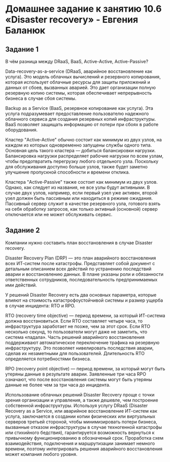 # Домашнее задание к занятию 10.6 «Disaster recovery» - Евгения Баланюк

## Задание 1

В чём разница между DRaaS, BaaS, Active-Active, Active-Passive?

Data-recovery-as-a-service (DRaaS, аварийное восстановление как услуга). Это модель облачных вычислений и резервного копирования, которая использует облачные ресурсы для защиты приложений и данных от сбоев, вызванных аварией. Это дает организации полную резервную копию системы, которая обеспечивает непрерывность бизнеса в случае сбоя системы.

Backup as a Service (BaaS, резервное копирование как услуга). Эта услуга подразумевает предоставление пользователю надежного облачного сервиса для создания резервных копий инфраструктуры. BaaS позволяет защищать информацию от потери при сбоях в работе оборудования.

Кластер "Active-Active" обычно состоит как минимум из двух узлов, на каждом из которых одновременно запущены службы одного типа. Основная цель такого кластера — добиться балансировки нагрузки. Балансировка нагрузки распределяет рабочие нагрузки по всем узлам, чтобы предотвратить перегрузку любого отдельного узла. Поскольку для обслуживания доступно больше узлов, также будет заметно улучшение пропускной способности и времени отклика.

Кластера "Active-Passive" также состоит как минимум из двух узлов. Однако, как следует из названия, не все узлы будут активными. В случае двух узлов, например, если первый узел уже активен, второй узел должен быть пассивным или находиться в режиме ожидания.
Пассивный сервер служит в качестве резервного узла, готового взять на себя обработку запросов, как только активный (основной) сервер отключается или не может обслуживать сервис.

## Задание 2

Компании нужно составить план восстановления в случае Disaster recovery.

Disaster Recovery Plan (DRP) — это план аварийного восстановления всех ИТ-систем после катастрофы. Представляет собой документ с детальным описанием всех действий по устранению последствий аварии и восстановлению данных. В плане указаны роли и обязанности ответственных сотрудников, последовательность предпринимаемых ими действий.

У решений Disaster Recovery есть два основных параметра, которые влияют на стоимость катастрофоустойчивой системы и размер ущерба в случае инцидента: RTO и RPO.

RTO (recovery time objective) — период времени, за который ИТ-система должна восстановиться. Если RTO составляет четыре часа, то инфраструктура заработает не позже, чем за этот срок. Если RTO несколько секунд, то пользователи могут даже не заметить, что система «падала». Часть решений аварийного восстановления поддерживают автоматическое переключение трафика на резервную инфраструктуру. Это позволяет нивелировать последствия аварии, сделав их незаметными для пользователей. Длительность RTO определяется потребностями бизнеса. 

RPO (recovery point objective) — период времени, за который могут быть утеряны данные в результате аварии. Заявленные три часа RPO означают, что после восстановления системы могут быть утеряны данные не более чем за три часа до инцидента.

Использование облачных решений Disaster Recovery проще с точки зрения организации и управления, а также дешевле, чем построение собственной инфраструктуры.
Используя услугу DRaaS (Disaster Recovery as a Service, или аварийное восстановление ИТ-систем как услуга, заключается в создании копии физических или виртуальных серверов третьей стороной, чтобы минимизировать потери бизнеса, вызванные отказом инфраструктуры в случае техногенной катастрофы или стихийного бедствия), гарантируется возможность вернуться к привычному функционированию в обозначеный срок. Проработка схем взаимодействия, подключения и маршрутизации занимает немного времени, поэтому интегрировать решения аварийного восстановления может компания любого уровня.
